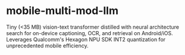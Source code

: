 # mobile-multi-mod-llm
Tiny (&lt;35 MB) vision-text transformer distilled with neural architecture search for on-device captioning, OCR, and retrieval on Android/iOS. Leverages Qualcomm's Hexagon NPU SDK INT2 quantization for unprecedented mobile efficiency.
